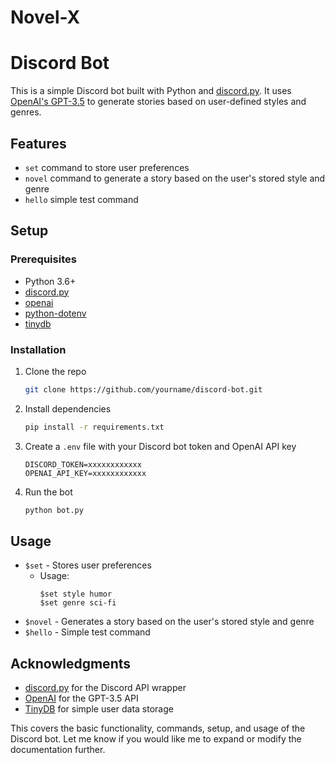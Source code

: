 # Novel-X

# Discord Bot

This is a simple Discord bot built with Python and [discord.py](https://discordpy.readthedocs.io/en/stable/). It uses [OpenAI's GPT-3.5](https://openai.com/blog/gpt-3-5/) to generate stories based on user-defined styles and genres.

## Features

- `set` command to store user preferences 
- `novel` command to generate a story based on the user's stored style and genre
- `hello` simple test command

## Setup

### Prerequisites

- Python 3.6+
- [discord.py](https://discordpy.readthedocs.io/en/stable/)
- [openai](https://github.com/openai/openai-python)
- [python-dotenv](https://github.com/theskumar/python-dotenv)
- [tinydb](https://github.com/msiemens/tinydb)

### Installation

1. Clone the repo
   ```sh
   git clone https://github.com/yourname/discord-bot.git
   ```
2. Install dependencies
   ```sh
   pip install -r requirements.txt
   ```
3. Create a `.env` file with your Discord bot token and OpenAI API key
   ```
   DISCORD_TOKEN=xxxxxxxxxxxx
   OPENAI_API_KEY=xxxxxxxxxxxx  
   ```
4. Run the bot
   ```py
   python bot.py
   ```

## Usage

- `$set` - Stores user preferences
  - Usage: 
    ```
    $set style humor
    $set genre sci-fi
    ```
- `$novel` - Generates a story based on the user's stored style and genre
- `$hello` - Simple test command

## Acknowledgments

- [discord.py](https://discordpy.readthedocs.io/en/stable/) for the Discord API wrapper
- [OpenAI](https://openai.com/) for the GPT-3.5 API
- [TinyDB](https://github.com/msiemens/tinydb) for simple user data storage

This covers the basic functionality, commands, setup, and usage of the Discord bot. Let me know if you would like me to expand or modify the documentation further.
